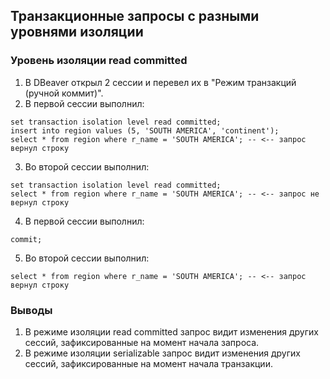 ## Транзакционные запросы с разными уровнями изоляции ##   
   
### Уровень изоляции read committed ###   

1. В DBeaver открыл 2 сессии и перевел их в "Режим транзакций (ручной коммит)".
2. В первой сессии выполнил:
```
set transaction isolation level read committed;
insert into region values (5, 'SOUTH AMERICA', 'continent');
select * from region where r_name = 'SOUTH AMERICA'; -- <-- запрос вернул строку
```
3. Во второй сессии выполнил:
```
set transaction isolation level read committed;
select * from region where r_name = 'SOUTH AMERICA'; -- <-- запрос не вернул строку
```
4. В первой сессии выполнил:
```
commit;
```
5. Во второй сессии выполнил:
```
select * from region where r_name = 'SOUTH AMERICA'; -- <-- запрос вернул строку
```


### Выводы ###   
1. В режиме изоляции read committed запрос видит изменения других сессий, зафиксированные на момент начала запроса.
2. В режиме изоляции serializable запрос видит изменения других сессий, зафиксированные на момент начала транзакции.
